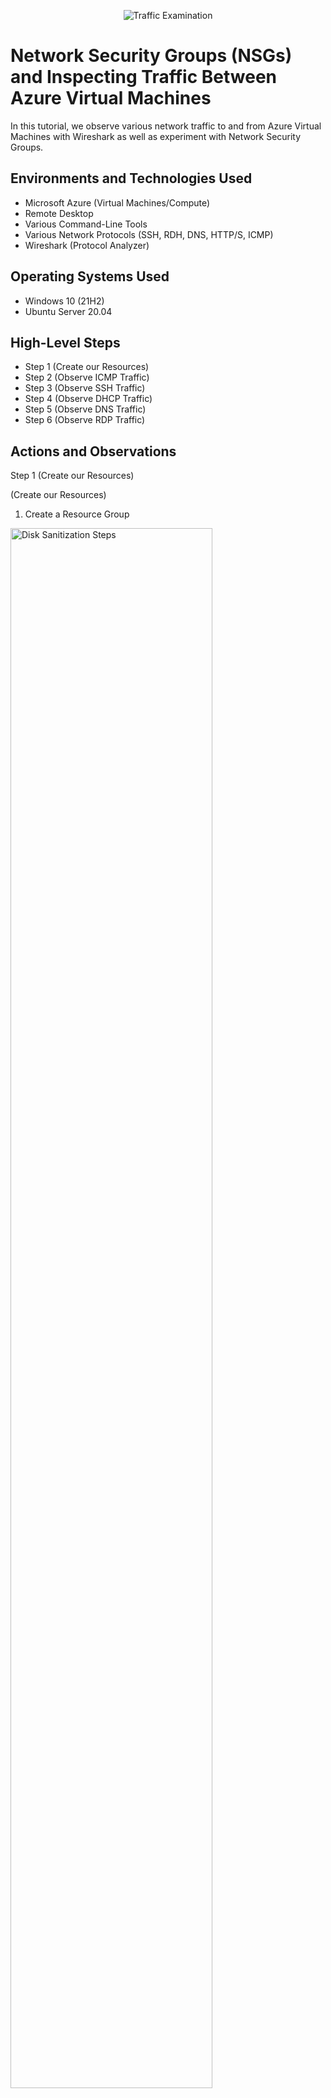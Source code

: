 <p align="center">
<img src="https://i.imgur.com/Ua7udoS.png" alt="Traffic Examination"/>
</p>

<h1>Network Security Groups (NSGs) and Inspecting Traffic Between Azure Virtual Machines</h1>
In this tutorial, we observe various network traffic to and from Azure Virtual Machines with Wireshark as well as experiment with Network Security Groups. <br />


<h2>Environments and Technologies Used</h2>

- Microsoft Azure (Virtual Machines/Compute)
- Remote Desktop
- Various Command-Line Tools
- Various Network Protocols (SSH, RDH, DNS, HTTP/S, ICMP)
- Wireshark (Protocol Analyzer)

<h2>Operating Systems Used </h2>

- Windows 10 (21H2)
- Ubuntu Server 20.04

<h2>High-Level Steps</h2>

- Step 1 (Create our Resources)
- Step 2 (Observe ICMP Traffic)
- Step 3 (Observe SSH Traffic)
- Step 4 (Observe DHCP Traffic)
- Step 5 (Observe DNS Traffic)
- Step 6 (Observe RDP Traffic)

<h2>Actions and Observations</h2>

<p>

Step 1 (Create our Resources)

</p>

<p>
(Create our Resources)
  
1) Create a Resource Group

<img src="https://i.imgur.com/pQcowOd.png" height="80%" width="80%" alt="Disk Sanitization Steps"/>

2) Create a Windows 10 Virtual Machine (VM)
    - While creating the VM, select the previously created Resource Group
    - While creating the VM, allow it to create a new Virtual Network (Vnet) and Subnet

<img src="https://i.imgur.com/QQejDSJ.png" height="80%" width="80%" alt="Disk Sanitization Steps"/>

3) Create a Linux (Ubuntu) VM
    - While create the VM, select the previously created Resource Group and Vnet

<img src="https://i.imgur.com/VPlWuFv.png" height="80%" width="80%" alt="Disk Sanitization Steps"/>

4) Observe Your Virtual Network within Network Watcher
</p>

<br />

<p>
Step 2 (Observe ICMP Traffic)
  
</p>

<p>
  
5) Use Remote Desktop to connect to your Windows 10 Virtual Machine

<img src="https://i.imgur.com/4IpzCav.png" height="80%" width="80%" alt="Disk Sanitization Steps"/>

<img src="https://i.imgur.com/JgbngY1.png" height="80%" width="80%" alt="Disk Sanitization Steps"/>

6) Within your Windows 10 Virtual Machine, Install Wireshark

<img src="https://i.imgur.com/JaUdJrX.png" height="80%" width="80%" alt="Disk Sanitization Steps"/>
  
7) Open Wireshark and filter for ICMP traffic only

<img src="https://i.imgur.com/JxjJqRf.png" height="80%" width="80%" alt="Disk Sanitization Steps"/>

<img src="https://i.imgur.com/j3Rta4P.png" height="80%" width="80%" alt="Disk Sanitization Steps"/>


8) Retrieve the private IP address of the Ubuntu VM and attempt to ping it from within the Windows 10 VM
   
   - Observe ping requests and replies within WireShark

<img src="https://i.imgur.com/iNG8h34.png" height="80%" width="80%" alt="Disk Sanitization Steps"/>

<img src="https://i.imgur.com/4dKx5Uf.png" height="80%" width="80%" alt="Disk Sanitization Steps"/>
     
9) From The Windows 10 VM, open command line or PowerShell and attempt to ping a public website (such as www.google.com) and observe the traffic in WireShark

<img src="https://i.imgur.com/TnWW8ds.png" height="80%" width="80%" alt="Disk Sanitization Steps"/>

10) Initiate a perpetual/non-stop ping from your Windows 10 VM to your Ubuntu VM

<img src="https://i.imgur.com/Bet9tYG.png" height="80%" width="80%" alt="Disk Sanitization Steps"/>
   
  - Open the Network Security Group your Ubuntu VM is using and disable incoming (inbound) ICMP traffic

<img src="https://i.imgur.com/knOTIVS.png" height="80%" width="80%" alt="Disk Sanitization Steps"/>

<img src="https://i.imgur.com/skXmNXb.png" height="80%" width="80%" alt="Disk Sanitization Steps"/>

<img src="https://i.imgur.com/qS6UnEy.png" height="80%" width="80%" alt="Disk Sanitization Steps"/>

  - Back in the Windows 10 VM, observe the ICMP traffic in WireShark and the command line Ping activity

    - Re-enable ICMP traffic for the Network Security Group your Ubuntu VM is using

<img src="https://i.imgur.com/UPhbDps.png" height="80%" width="80%" alt="Disk Sanitization Steps"/>

<img src="https://i.imgur.com/wGSsgnX.png" height="80%" width="80%" alt="Disk Sanitization Steps"/>

  - Back in the Windows 10 VM, observe the ICMP traffic in WireShark and the command line Ping activity (should start working)

<img src="https://i.imgur.com/GRz8hqG.png" height="80%" width="80%" alt="Disk Sanitization Steps"/>

  - Stop the ping activity 
</p>

<br />
<p>

Step 3 (Observe SSH Traffic)

<img src="https://i.imgur.com/zMh9Hix.png" height="80%" width="80%" alt="Disk Sanitization Steps"/>
</p>
<p>
  


11) Back in Wireshark, filter for SSH traffic only

<img src="https://i.imgur.com/YqRZ8Nz.png" height="80%" width="80%" alt="Disk Sanitization Steps"/>

12) From your Windows 10 VM, “SSH into” your Ubuntu Virtual Machine (via its private IP address)

<img src="https://i.imgur.com/0CQbB5W.png" height="80%" width="80%" alt="Disk Sanitization Steps"/>
 
  - Type commands (username, pwd, etc) into the linux SSH connection and observe SSH traffic spam in WireShark

<img src="https://i.imgur.com/9qSvP2I.png" height="80%" width="80%" alt="Disk Sanitization Steps"/>
 
  - Exit the SSH connection by typing ‘exit’ and pressing [Enter]
</p>


<p>





  
Step 4 (Observe DHCP Traffic)

13) Back in Wireshark, filter for DHCP traffic only


14) From your Windows 10 VM, attempt to issue your VM a new IP address from the command line (ipconfig /renew)

  - Observe the DHCP traffic appearing in WireShark

</p>


<p>
  
Step 5 (Observe DNS Traffic)

15) Back in Wireshark, filter for DNS traffic only

16) From your Windows 10 VM within a command line, use nslookup to see what google.com and disney.com’s IP addresses are

  - Observe the DNS traffic being show in WireShark
</p>


<p>
  
Step 6 (Observe RDP Traffic)

17) Back in Wireshark, filter for RDP traffic only (tcp.port == 3389)

18) Observe the immediate non-stop spam of traffic? Why do you think it’s non-stop spamming vs only showing traffic when you do an activity?

  - Answer: because the RDP (protocol) is constantly showing you a live stream from one computer to another, therefor traffic is always being transmitted
</p>

<br />
